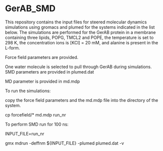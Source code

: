 # GerAB_SMD
This repository contains the input files for steered molecular dynamics simulations using gromacs and plumed
for the systems indicated in the list below.
The simulations are performed for the GerAB protein in
a membrane containing three lipids, POPG, TMCL2 and POPE, the temperature is set to 298 K,
the concentration ions is [KCl] = 20 mM, and alanine is present in the L-form.

Force field parameters are provided.

One water molecule is selected to pull through GerAB during simulations. SMD parameters are provided in plumed.dat

MD parameter is provided in md.mdp

To run the simulations:

copy the force field parameters and the md.mdp file into the directory of the system.

cp forcefield/* md.mdp run_nr


To perform SMD run for 100 ns:

INPUT_FILE=run_nr

gmx mdrun -deffnm ${INPUT_FILE} -plumed plumed.dat -v

